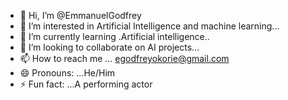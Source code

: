 - 👋 Hi, I’m @EmmanuelGodfrey
- 👀 I’m interested in Artificial Intelligence and machine learning...
- 🌱 I’m currently learning .Artificial intelligence..
- 💞️ I’m looking to collaborate on AI projects...
- 📫 How to reach me ... egodfreyokorie@gmail.com
- 😄 Pronouns: ...He/Him
- ⚡ Fun fact: ...A performing actor

<!---
NuelGodfrey/NuelGodfrey is a ✨ special ✨ repository because its `README.md` (this file) appears on your GitHub profile.
You can click the Preview link to take a look at your changes.
--->
